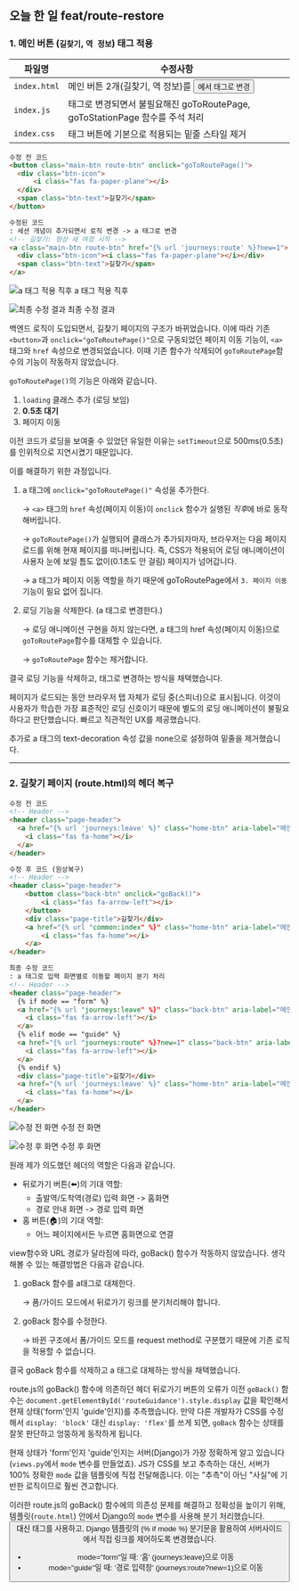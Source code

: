 ## 오늘 한 일 feat/route-restore

### 1. 메인 버튼 (`길찾기`, `역 정보`) <a> 태그 적용

| 파일명 | 수정사항 |
| --- | --- |
| `index.html` | 메인 버튼 2개(길찾기, 역 정보)를 <button>에서 <a> 태그로 변경 |
| `index.js` | <a> 태그로 변경되면서 불필요해진 goToRoutePage, goToStationPage 함수를 주석 처리 |
| `index.css` | <a> 태그 버튼에 기본으로 적용되는 밑줄 스타일 제거 |

```html
수정 전 코드
<button class="main-btn route-btn" onclick="goToRoutePage()">
  <div class="btn-icon">
      <i class="fas fa-paper-plane"></i>
  </div>
  <span class="btn-text">길찾기</span>
</button>

수정된 코드
: 세션 개념이 추가되면서 로직 변경 -> a 태그로 변경
<!-- 길찾기: 항상 새 여정 시작 -->
<a class="main-btn route-btn" href="{% url 'journeys:route' %}?new=1">
  <div class="btn-icon"><i class="fas fa-paper-plane"></i></div>
  <span class="btn-text">길찾기</span>
</a>
```

![a 태그 적용 직후](./images/251022_1.png)
a 태그 적용 직후

![최종 수정 결과](./images/251022_2.png)
최종 수정 결과

백엔드 로직이 도입되면서, 길찾기 페이지의 구조가 바뀌었습니다. 이에 따라 기존 `<button>`과 `onclick="goToRoutePage()"`으로 구동되었던 페이지 이동 기능이, `<a>`태그와 `href` 속성으로 변경되었습니다. 이때 기존 함수가 삭제되어 `goToRoutePage`함수의 기능이 작동하지 않았습니다.

`goToRoutePage()`의 기능은 아래와 같습니다.

1. `loading` 클래스 추가 (로딩 보임)
2. **0.5초 대기**
3. 페이지 이동

이전 코드가 로딩을 보여줄 수 있었던 유일한 이유는 `setTimeout`으로 500ms(0.5초)를 인위적으로 지연시켰기 때문입니다.

이를 해결하기 위한 과정입니다.

1. a 태그에 `onclick="goToRoutePage()"` 속성을 추가한다.

    → `<a>` 태그의 `href` 속성(페이지 이동)이 `onclick` 함수가 실행된 *직후*에 바로 동작해버립니다.

    → `goToRoutePage()`가 실행되어 클래스가 추가되자마자, 브라우저는 다음 페이지 로드를 위해 현재 페이지를 떠나버립니다. 즉, CSS가 적용되어 로딩 애니메이션이 사용자 눈에 보일 틈도 없이(0.1초도 안 걸림) 페이지가 넘어갑니다.

    → a 태그가 페이지 이동 역할을 하기 때문에 goToRoutePage에서 `3. 페이지 이동` 기능이 필요 없어 집니다.

2. 로딩 기능을 삭제한다. (a 태그로 변경한다.)

    → 로딩 애니메이션 구현을 하지 않는다면, a 태그의 href 속성(페이지 이동)으로 `goToRoutePage`함수를 대체할 수 있습니다.

    → `goToRoutePage` 함수는 제거합니다.


결국 로딩 기능을 삭제하고, <a> 태그로 변경하는 방식을 채택했습니다.

페이지가 로드되는 동안 브라우저 탭 자체가 로딩 중(스피너)으로 표시됩니다. 이것이 사용자가 학습한 가장 표준적인 로딩 신호이기 때문에 별도의 로딩 애니메이션이 불필요하다고 판단했습니다. 빠르고 직관적인 UX를 제공했습니다.

추가로 a 태그의 text-decoration 속성 값을 none으로 설정하여 밑줄을 제거했습니다.

---

### 2. 길찾기 페이지 (route.html)의 헤더 복구

```html
수정 전 코드
<!-- Header -->
<header class="page-header">
  <a href="{% url 'journeys:leave' %}" class="home-btn" aria-label="메인으로 돌아가기">
    <i class="fas fa-home"></i>
  </a>
</header>

수정 후 코드 (원상복구)
<!-- Header -->
<header class="page-header">
    <button class="back-btn" onclick="goBack()">
        <i class="fas fa-arrow-left"></i>
    </button>
    <div class="page-title">길찾기</div>
    <a href="{% url "common:index" %}" class="home-btn" aria-label="메인으로 돌아가기">
        <i class="fas fa-home"></i>
    </a>
</header>

최종 수정 코드
: a 태그로 입력 화면별로 이동할 페이지 분기 처리
<!-- Header -->
<header class="page-header">
  {% if mode == "form" %}
  <a href="{% url "journeys:leave" %}" class="back-btn" aria-label="메인으로 돌아가기">
    <i class="fas fa-arrow-left"></i>
  </a>
  {% elif mode == "guide" %}
  <a href="{% url "journeys:route" %}?new=1" class="back-btn" aria-label="경로 입력 페이지로 돌아가기">
    <i class="fas fa-arrow-left"></i>
  </a>
  {% endif %}
  <div class="page-title">길찾기</div>
  <a href="{% url 'journeys:leave' %}" class="home-btn" aria-label="메인으로 돌아가기">
    <i class="fas fa-home"></i>
  </a>
</header>
```

![수정 전 화면](./images/251022_3.png)
수정 전 화면

![수정 후 화면](./images/251022_4.png)
수정 후 화면

원래 제가 의도했던 헤더의 역할은 다음과 같습니다.

- 뒤로가기 버튼(⬅️)의 기대 역할:
    - 출발역/도착역(경로) 입력 화면 -> 홈화면
    - 경로 안내 화면 -> 경로 입력 화면
- 홈 버튼(🏠)의 기대 역할:
    - 어느 페이지에서든 누르면 홈화면으로 연결

view함수와 URL 경로가 달라짐에 따라, goBack() 함수가 작동하지 않았습니다. 생각해볼 수 있는 해결방법은 다음과 같습니다.

1. goBack 함수를 a태그로 대체한다.

    → 폼/가이드 모드에서 뒤로가기 링크를 분기처리해야 합니다.

2. goBack 함수를 수정한다.

    → 바뀐 구조에서 폼/가이드 모드를 request method로 구분했기 때문에 기존 로직을 적용할 수 없습니다.


결국 goBack 함수를 삭제하고 a 태그로 대체하는 방식을 채택했습니다.

route.js의 goBack() 함수에 의존하던 헤더 뒤로가기 버튼의 오류가
이전 `goBack()` 함수는 `document.getElementById('routeGuidance').style.display` 값을 확인해서 현재 상태('form'인지 'guide'인지)를 추측했습니다. 만약 다른 개발자가 CSS를 수정해서 `display: 'block'` 대신 `display: 'flex'`를 쓰게 되면, `goBack` 함수는 상태를 잘못 판단하고 엉뚱하게 동작하게 됩니다.

현재 상태가 'form'인지 'guide'인지는 서버(Django)가 가장 정확하게 알고 있습니다 (`views.py`에서 `mode` 변수를 만들었죠).
JS가 CSS를 보고 추측하는 대신, 서버가 100% 정확한 `mode` 값을 템플릿에 직접 전달해줍니다. 이는 "추측"이 아닌 "사실"에 기반한 로직이므로 훨씬 견고합니다.

이러한 route.js의 goBack() 함수에의 의존성 문제를 해결하고 정확성을 높이기 위해, 템플릿(`route.html`) 안에서 Django의 `mode` 변수를 사용해 분기 처리했습니다. <button onclick> 대신 <a> 태그를 사용하고, Django 템플릿의 {% if mode %} 분기문을 활용하여 서버사이드에서 직접 링크를 제어하도록 변경했습니다.

- mode="form"일 때: '홈' (journeys:leave)으로 이동
- mode="guide"일 때: '경로 입력창' (journeys:route?new=1)으로 이동